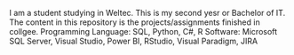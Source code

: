 I am a student studying in Weltec. This is my second yesr or Bachelor of IT.
The content in this repository is the projects/assignments finished in collgee.
Programming Language: SQL, Python, C#, R
Software: Microsoft SQL Server, Visual Studio, Power BI, RStudio, Visual Paradigm, JIRA
